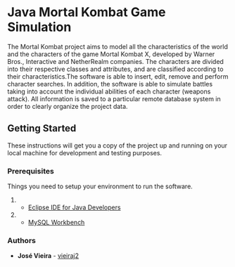# Java Mortal Kombat Game Simulation

The Mortal Kombat project aims to model all the characteristics of the world and the characters of the game Mortal Kombat X, developed by Warner Bros., 
Interactive and NetherRealm companies. The characters are divided into their respective classes and attributes, and are classified according to their 
characteristics.The software is able to insert, edit, remove and perform character searches. In addition, the software is able to simulate battles 
taking into account the individual abilities of each character (weapons attack). All information is saved to a particular remote database system in 
order to clearly organize the project data.

## Getting Started

These instructions will get you a copy of the project up and running on your local machine for development and testing purposes.

### Prerequisites

Things you need to setup your environment to run the software.

1. * [Eclipse IDE for Java Developers](http://www.eclipse.org/downloads/)
2. * [MySQL Workbench](https://dev.mysql.com/downloads/workbench/)

### Authors

* **José Vieira** - [vieiraj2](https://github.com/vieiraj2)